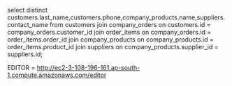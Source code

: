 select distinct customers.last_name,customers.phone,company_products.name,suppliers.contact_name
from customers join company_orders
on customers.id = company_orders.customer_id
join order_items on company_orders.id = order_items.order_id
join company_products on company_products.id = order_items.product_id
join suppliers on company_products.supplier_id = suppliers.id;

EDITOR = http://ec2-3-108-196-161.ap-south-1.compute.amazonaws.com/editor
